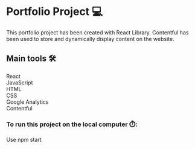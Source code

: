 # Portfolio Project :computer:

This portfolio project has been created with React Library. Contentful has been used to store and dynamically display content on the website.

<!-- Click here to visit the live website: https://orsolyahubbarde.com -->

## Main tools :hammer_and_wrench:

React\
JavaScript\
HTML\
CSS\
Google Analytics\
Contentful

### To run this project on the local computer :stopwatch::

Use npm start
